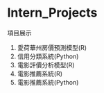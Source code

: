 # Intern_Projects

項目展示
1. 愛荷華州房價預測模型(R)
2. 信用分類系統(Python)
3. 電影評價分析模型(R)
4. 電影推薦系統(R)
5. 電影推薦系統(Python)
